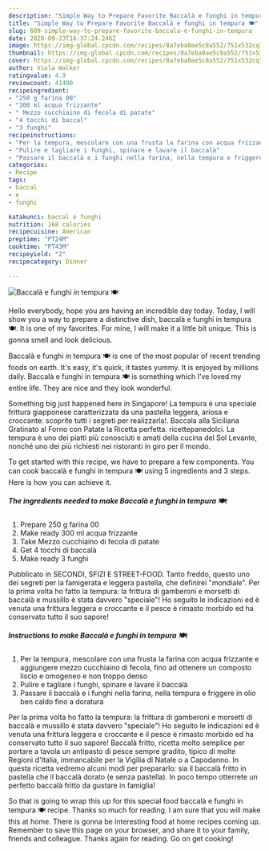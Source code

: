 ```yaml
---
description: "Simple Way to Prepare Favorite Baccalà e funghi in tempura 🍽"
title: "Simple Way to Prepare Favorite Baccalà e funghi in tempura 🍽"
slug: 609-simple-way-to-prepare-favorite-baccala-e-funghi-in-tempura
date: 2020-09-23T16:37:24.246Z
image: https://img-global.cpcdn.com/recipes/8a7eba0ae5c8a552/751x532cq70/baccala-e-funghi-in-tempura-🍽-recipe-main-photo.jpg
thumbnail: https://img-global.cpcdn.com/recipes/8a7eba0ae5c8a552/751x532cq70/baccala-e-funghi-in-tempura-🍽-recipe-main-photo.jpg
cover: https://img-global.cpcdn.com/recipes/8a7eba0ae5c8a552/751x532cq70/baccala-e-funghi-in-tempura-🍽-recipe-main-photo.jpg
author: Viola Walker
ratingvalue: 4.9
reviewcount: 41490
recipeingredient:
- "250 g farina 00"
- "300 ml acqua frizzante"
- " Mezzo cucchiaino di fecola di patate"
- "4 tocchi di baccal"
- "3 funghi"
recipeinstructions:
- "Per la tempura, mescolare con una frusta la farina con acqua frizzante e aggiungere mezzo cucchiaino di fecola, fino ad ottenere un composto liscio e omogeneo e non troppo denso"
- "Pulire e tagliare i funghi, spinare e lavare il baccalà"
- "Passare il baccalà e i funghi nella farina, nella tempura e friggere in olio ben caldo fino a doratura"
categories:
- Recipe
tags:
- baccal
- e
- funghi

katakunci: baccal e funghi 
nutrition: 168 calories
recipecuisine: American
preptime: "PT24M"
cooktime: "PT43M"
recipeyield: "2"
recipecategory: Dinner

---
```



![Baccalà e funghi in tempura 🍽](https://img-global.cpcdn.com/recipes/8a7eba0ae5c8a552/751x532cq70/baccala-e-funghi-in-tempura-🍽-recipe-main-photo.jpg)

Hello everybody, hope you are having an incredible day today. Today, I will show you a way to prepare a distinctive dish, baccalà e funghi in tempura 🍽. It is one of my favorites. For mine, I will make it a little bit unique. This is gonna smell and look delicious.

Baccalà e funghi in tempura 🍽 is one of the most popular of recent trending foods on earth. It's easy, it's quick, it tastes yummy. It is enjoyed by millions daily. Baccalà e funghi in tempura 🍽 is something which I've loved my entire life. They are nice and they look wonderful.

Something big just happened here in Singapore! La tempura è una speciale frittura giapponese caratterizzata da una pastella leggera, ariosa e croccante: scoprite tutti i segreti per realizzarla!. Baccala alla Siciliana Gratinato al Forno con Patate la Ricetta perfetta. ricettepanedolci. La tempura è uno dei piatti più conosciuti e amati della cucina del Sol Levante, nonché uno dei più richiesti nei ristoranti in giro per il mondo.


To get started with this recipe, we have to prepare a few components. You can cook baccalà e funghi in tempura 🍽 using 5 ingredients and 3 steps. Here is how you can achieve it.

<!--inarticleads1-->

##### The ingredients needed to make Baccalà e funghi in tempura 🍽:

1. Prepare 250 g farina 00
1. Make ready 300 ml acqua frizzante
1. Take  Mezzo cucchiaino di fecola di patate
1. Get 4 tocchi di baccalà
1. Make ready 3 funghi


Pubblicato in SECONDI, SFIZI E STREET-FOOD. Tanto freddo, questo uno dei segreti per la famigerata e leggera pastella, che definirei &#34;mondiale&#34;. Per la prima volta ho fatto la tempura: la frittura di gamberoni e morsetti di baccalà e mussillo è stata davvero &#34;speciale&#34;! Ho seguito le indicazioni ed è venuta una frittura leggera e croccante e il pesce è rimasto morbido ed ha conservato tutto il suo sapore! 

<!--inarticleads2-->

##### Instructions to make Baccalà e funghi in tempura 🍽:

1. Per la tempura, mescolare con una frusta la farina con acqua frizzante e aggiungere mezzo cucchiaino di fecola, fino ad ottenere un composto liscio e omogeneo e non troppo denso
1. Pulire e tagliare i funghi, spinare e lavare il baccalà
1. Passare il baccalà e i funghi nella farina, nella tempura e friggere in olio ben caldo fino a doratura


Per la prima volta ho fatto la tempura: la frittura di gamberoni e morsetti di baccalà e mussillo è stata davvero &#34;speciale&#34;! Ho seguito le indicazioni ed è venuta una frittura leggera e croccante e il pesce è rimasto morbido ed ha conservato tutto il suo sapore! Baccalà fritto, ricetta molto semplice per portare a tavola un antipasto di pesce sempre gradito, tipico di molte Regioni d&#39;Italia, immancabile per la Vigilia di Natale o a Capodanno. In questa ricetta vedremo alcuni modi per prepararlo: sia il baccalà fritto in pastella che il baccalà dorato (e senza pastella). In poco tempo otterrete un perfetto baccalà fritto da gustare in famiglia! 

So that is going to wrap this up for this special food baccalà e funghi in tempura 🍽 recipe. Thanks so much for reading. I am sure that you will make this at home. There is gonna be interesting food at home recipes coming up. Remember to save this page on your browser, and share it to your family, friends and colleague. Thanks again for reading. Go on get cooking!
